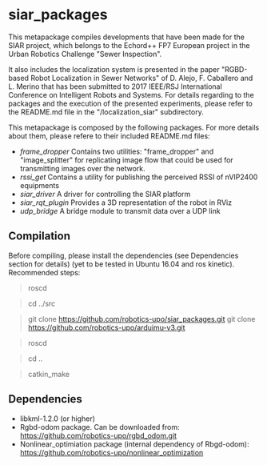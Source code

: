 # siar_packages

This metapackage compiles developments that have been made for the SIAR project, which belongs to the Echord++ FP7 European project in the Urban Robotics Challenge "Sewer Inspection".

It also includes the localization system is presented in the paper "RGBD-based Robot Localization in Sewer Networks" of D. Alejo, F. Caballero and L. Merino that has been submitted to 2017 IEEE/RSJ International Conference on Intelligent Robots and Systems. For details regarding to the packages and the execution of the presented experiments, please refer to the README.md file in the "/localization_siar" subdirectory.

This metapackage is composed by the following packages. For more details about them, please refere to their included README.md files:

* *frame_dropper* Contains two utilities: "frame_dropper" and "image_splitter" for replicating image flow that could be used for transmitting images over the network.
* *rssi_get* Contains a utility for publishing the perceived RSSI of nVIP2400 equipments
* *siar_driver* A driver for controlling the SIAR platform
* *siar_rqt_plugin* Provides a 3D representation of the robot in RViz
* *udp_bridge* A bridge module to transmit data over a UDP link

## Compilation

Before compiling, please install the dependencies (see Dependencies section for details) (yet to be tested in Ubuntu 16.04 and ros kinetic). Recommended steps:


 > roscd 
 
 > cd ../src
 
 > git clone https://github.com/robotics-upo/siar_packages.git
 > git clone https://github.com/robotics-upo/arduimu-v3.git
 
 > roscd
 
 > cd ..
 
 > catkin_make

## Dependencies

- libkml-1.2.0 (or higher)
- Rgbd-odom package. Can be downloaded from: https://github.com/robotics-upo/rgbd_odom.git
- Nonlinear_optimiation package (internal dependency of Rbgd-odom): https://github.com/robotics-upo/nonlinear_optimization

